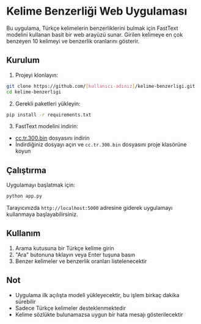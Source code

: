 # Kelime Benzerliği Web Uygulaması

Bu uygulama, Türkçe kelimelerin benzerliklerini bulmak için FastText modelini kullanan basit bir web arayüzü sunar. Girilen kelimeye en çok benzeyen 10 kelimeyi ve benzerlik oranlarını gösterir.

## Kurulum

1. Projeyi klonlayın:
```bash
git clone https://github.com/[kullanıcı-adınız]/kelime-benzerligi.git
cd kelime-benzerligi
```

2. Gerekli paketleri yükleyin:
```bash
pip install -r requirements.txt
```

3. FastText modelini indirin:
- [cc.tr.300.bin](https://dl.fbaipublicfiles.com/fasttext/vectors-crawl/cc.tr.300.bin.gz) dosyasını indirin
- İndirdiğiniz dosyayı açın ve `cc.tr.300.bin` dosyasını proje klasörüne koyun

## Çalıştırma

Uygulamayı başlatmak için:
```bash
python app.py
```

Tarayıcınızda `http://localhost:5000` adresine giderek uygulamayı kullanmaya başlayabilirsiniz.

## Kullanım

1. Arama kutusuna bir Türkçe kelime girin
2. "Ara" butonuna tıklayın veya Enter tuşuna basın
3. Benzer kelimeler ve benzerlik oranları listelenecektir

## Not

- Uygulama ilk açılışta modeli yükleyecektir, bu işlem birkaç dakika sürebilir
- Sadece Türkçe kelimeler desteklenmektedir
- Kelime sözlükte bulunamazsa uygun bir hata mesajı gösterilecektir 